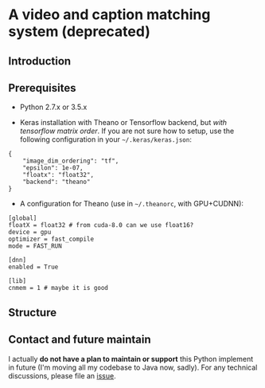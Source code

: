 A video and caption matching system (deprecated)
=======

## Introduction

## Prerequisites

* Python 2.7.x or 3.5.x

* Keras installation with Theano or Tensorflow backend, but *with tensorflow matrix order*. If you are not sure how to setup, use the following configuration in your `~/.keras/keras.json`:

```
{
    "image_dim_ordering": "tf",
    "epsilon": 1e-07,
    "floatx": "float32",
    "backend": "theano"
}
```

* A configuration for Theano (use in `~/.theanorc`, with GPU+CUDNN):

```
[global]
floatX = float32 # from cuda-8.0 can we use float16?
device = gpu
optimizer = fast_compile
mode = FAST_RUN

[dnn]
enabled = True

[lib]
cnmem = 1 # maybe it is good
```

## Structure

## Contact and future maintain

I actually **do not have a plan to maintain or support** this Python implement in future (I'm moving all my codebase to Java now, sadly).
For any technical discussions, please file an [issue](https://github.com/marker68/video-matching/issues/new).
